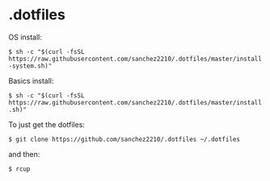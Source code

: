 # .dotfiles

OS install:

```$ sh -c "$(curl -fsSL https://raw.githubusercontent.com/sanchez2210/.dotfiles/master/install-system.sh)"```

Basics install:

```$ sh -c "$(curl -fsSL https://raw.githubusercontent.com/sanchez2210/.dotfiles/master/install.sh)"```

To just get the dotfiles:

```$ git clone https://github.com/sanchez2210/.dotfiles ~/.dotfiles```

and then:

```$ rcup```
